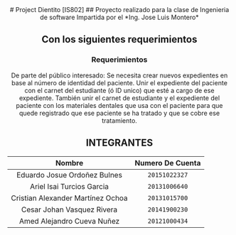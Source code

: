 <center>
# Project Dientito [IS802]
## Proyecto realizado para la clase de Ingenieria de software
Impartida por el *Ing. Jose Luis Montero*

## Con los siguientes requerimientos
### Requerimientos
De parte del público interesado:
Se necesita crear nuevos expedientes en base al número de identidad del paciente.
Unir el expediente del paciente con el carnet del estudiante (ó ID unico) que esté a
cargo de ese expediente. También unir el carnet de estudiante y el expediente del
paciente con los materiales dentales que usa con el paciente para que quede
registrado que ese paciente se ha tratado y que se cobre ese tratamiento.


## **INTEGRANTES**
| Nombre | Numero De Cuenta |
|:-------------:| :-----:|
| Eduardo Josue Ordoñez Bulnes | `20151022327` |
| Ariel Isai Turcios Garcia | `20131006640` |
| Cristian Alexander Martínez Ochoa | `20131015700` |
| Cesar Johan Vasquez Rivera | `20141900230` |
| Amed Alejandro Cueva Nuñez | `20121000434` |
</center>